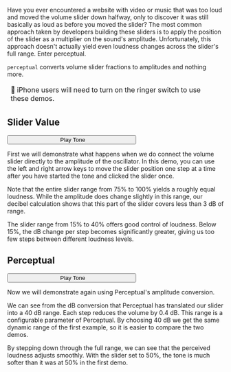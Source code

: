 Have you ever encountered a website with video or music that was too loud and moved the volume slider down halfway, only to discover it was still basically as loud as before you moved the slider? The most common approach taken by developers building these sliders is to apply the position of the slider as a multiplier on the sound's amplitude. Unfortunately, this approach doesn't actually yield even loudness changes across the slider's full range. Enter perceptual.

`perceptual` converts volume slider fractions to amplitudes and nothing more.

<table>
 <thead>
  <tr>
    <td align="left">
      📝 iPhone users will need to turn on the ringer switch to use these demos.
    </td>
  </tr>
 </thead>
</table>

## Slider Value
  <button style="width: 300px;" id="play-button-1"><i class="fa fa-play" style="margin-right: 5 px;padding-right: 5px;" id="icon-play-button-1"></i><span id="label-play-button-1">Play Tone</span></button>
  <div id="div-volume-1" hidden=true>
    <div style="width: 350px;">
      <i class="fa fa-volume-down" style="/*! height: 100%; */ font-size: 24px;"></i>
      <input type="range" style="vertical-align: top;margin-left: 5px;margin-right: 5px;width: 252px;" id="input-volume-1" value="100">
      <i class="fa fa-volume-up" style="font-size: 24px;"></i>
    </div>
    <div id="label-slider-1">Slider position: 100.000%</div>
    <div id="label-amplitude-1">Amplitude: 100.000% (0.0 dB)</div>
  </div>

  First we will demonstrate what happens when we do connect the volume slider directly to the amplitude of the oscillator. In this demo, you can use the left and right arrow keys to move the slider position one step at a time after you have started the tone and clicked the slider once.

  Note that the entire slider range from 75% to 100% yields a roughly equal loudness. While the amplitude does change slightly in this range, our decibel calculation shows that this part of the slider covers less than 3 dB of range.

  The slider range from 15% to 40% offers good control of loudness. Below 15%, the dB change per step becomes significantly greater, giving us too few steps between different loudness levels.

## Perceptual
  <button style="width: 300px;" id="play-button-2"><i class="fa fa-play" style="margin-right: 5 px;padding-right: 5px;" id="icon-play-button-2"></i><span id="label-play-button-2">Play Tone</span></button>
  <div id="div-volume-2" hidden=true>
    <div style="width: 350px;">
      <i class="fa fa-volume-down" style="/*! height: 100%; */ font-size: 24px;"></i>
      <input type="range" style="vertical-align: top;margin-left: 5px;margin-right: 5px;width: 252px;" id="input-volume-2" value="100">
      <i class="fa fa-volume-up" style="font-size: 24px;"></i>
    </div>
    <div id="label-slider-2">Slider position: 100.000%</div>
    <div id="label-amplitude-2">Amplitude: 100.000% (0.0 dB)</div>
  </div>

  Now we will demonstrate again using Perceptual's amplitude conversion.

  We can see from the dB conversion that Perceptual has translated our slider into a 40 dB range. Each step reduces the volume by 0.4 dB. This range is a configurable parameter of Perceptual. By choosing 40 dB we get the same dynamic range of the first example, so it is easier to compare the two demos.

  By stepping down through the full range, we can see that the perceived loudness adjusts smoothly. With the slider set to 50%, the tone is much softer than it was at 50% in the first demo.